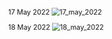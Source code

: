 17 May 2022
![17_may_2022](/uploads/42e9078fa8ab3f76a40ea7e7f9e23732/17_may_2022.PNG)


18 May 2022
![18_may_2022](/uploads/e37402ff99aa9ab53b1bb06db66b3785/18_may_2022.PNG)
